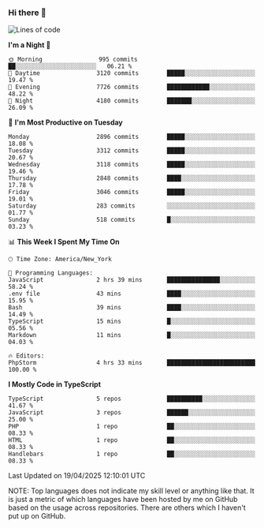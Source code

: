 ### Hi there 👋

<!--
**LynxJinxxy/LynxJinxxy** is a ✨ _special_ ✨ repository because its `README.md` (this file) appears on your GitHub profile.

Here are some ideas to get you started:

- 🔭 I’m currently working on ...
- 🌱 I’m currently learning ...
- 👯 I’m looking to collaborate on ...
- 🤔 I’m looking for help with ...
- 💬 Ask me about ...
- 📫 How to reach me: ...
- 😄 Pronouns: ...
- ⚡ Fun fact: ...
-->

<!--START_SECTION:waka-->
![Lines of code](https://img.shields.io/badge/From%20Hello%20World%20I%27ve%20Written-24.7%20million%20lines%20of%20code-blue)

**I'm a Night 🦉** 

```text
🌞 Morning                995 commits         ██░░░░░░░░░░░░░░░░░░░░░░░   06.21 % 
🌆 Daytime                3120 commits        █████░░░░░░░░░░░░░░░░░░░░   19.47 % 
🌃 Evening                7726 commits        ████████████░░░░░░░░░░░░░   48.22 % 
🌙 Night                  4180 commits        ███████░░░░░░░░░░░░░░░░░░   26.09 % 
```
📅 **I'm Most Productive on Tuesday** 

```text
Monday                   2896 commits        █████░░░░░░░░░░░░░░░░░░░░   18.08 % 
Tuesday                  3312 commits        █████░░░░░░░░░░░░░░░░░░░░   20.67 % 
Wednesday                3118 commits        █████░░░░░░░░░░░░░░░░░░░░   19.46 % 
Thursday                 2848 commits        ████░░░░░░░░░░░░░░░░░░░░░   17.78 % 
Friday                   3046 commits        █████░░░░░░░░░░░░░░░░░░░░   19.01 % 
Saturday                 283 commits         ░░░░░░░░░░░░░░░░░░░░░░░░░   01.77 % 
Sunday                   518 commits         █░░░░░░░░░░░░░░░░░░░░░░░░   03.23 % 
```


📊 **This Week I Spent My Time On** 

```text
🕑︎ Time Zone: America/New_York

💬 Programming Languages: 
JavaScript               2 hrs 39 mins       ███████████████░░░░░░░░░░   58.24 % 
.env file                43 mins             ████░░░░░░░░░░░░░░░░░░░░░   15.95 % 
Bash                     39 mins             ████░░░░░░░░░░░░░░░░░░░░░   14.49 % 
TypeScript               15 mins             █░░░░░░░░░░░░░░░░░░░░░░░░   05.56 % 
Markdown                 11 mins             █░░░░░░░░░░░░░░░░░░░░░░░░   04.03 % 

🔥 Editors: 
PhpStorm                 4 hrs 33 mins       █████████████████████████   100.00 % 
```

**I Mostly Code in TypeScript** 

```text
TypeScript               5 repos             ██████████░░░░░░░░░░░░░░░   41.67 % 
JavaScript               3 repos             ██████░░░░░░░░░░░░░░░░░░░   25.00 % 
PHP                      1 repo              ██░░░░░░░░░░░░░░░░░░░░░░░   08.33 % 
HTML                     1 repo              ██░░░░░░░░░░░░░░░░░░░░░░░   08.33 % 
Handlebars               1 repo              ██░░░░░░░░░░░░░░░░░░░░░░░   08.33 % 
```




 Last Updated on 19/04/2025 12:10:01 UTC
<!--END_SECTION:waka-->
NOTE: Top languages does not indicate my skill level or anything like that. It is just a metric of which languages have been hosted by me on GitHub based on the usage across repositories. There are others which I haven't put up on GitHub.
